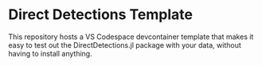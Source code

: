 # Direct Detections Template
This repository hosts a VS Codespace devcontainer template that makes it easy to test out the DirectDetections.jl package with your data, without having to install anything.

